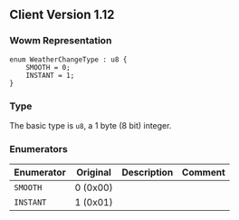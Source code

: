 ## Client Version 1.12

### Wowm Representation
```rust,ignore
enum WeatherChangeType : u8 {
    SMOOTH = 0;
    INSTANT = 1;
}
```
### Type
The basic type is `u8`, a 1 byte (8 bit) integer.
### Enumerators
| Enumerator | Original  | Description | Comment |
| --------- | -------- | ----------- | ------- |
| `SMOOTH` | 0 (0x00) |  |  |
| `INSTANT` | 1 (0x01) |  |  |
